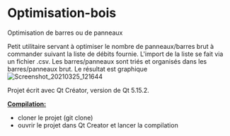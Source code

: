 # Optimisation-bois
Optimisation de barres ou de panneaux

Petit utilitaire servant à optimiser le nombre de panneaux/barres brut à commander suivant la liste de débits fournie.
L'import de la liste se fait via un fichier .csv. Les barres/panneaux sont triés et organisés dans les barres/panneaux brut. Le résultat est graphique 
![Screenshot_20210325_121644](https://user-images.githubusercontent.com/16070808/112464841-4a6f8280-8d64-11eb-9c10-8a3f5573970e.png)



Projet écrit avec Qt Créator, version de Qt 5.15.2.

<b><u>Compilation:</u></b>
- cloner le projet (git clone)
- ouvrir le projet dans Qt Creator et lancer la compilation
